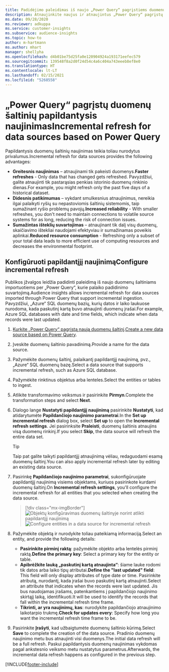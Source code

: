 ```yaml
---
title: Padidėjimo paleidimas iš naujo „Power Query“ pagrįstiems duomenų šaltiniams
description: Atnaujinkite naujus ir atnaujintus „Power Query“ pagrįstų didelių duomenų šaltinių duomenis.
ms.date: 09/28/2020
ms.reviewer: adkuppa
ms.service: customer-insights
ms.subservice: audience-insights
ms.topic: how-to
author: m-hartmann
ms.author: mhart
manager: shellyha
ms.openlocfilehash: d4b01be75d25fa0e120904924a193171eefec579
ms.sourcegitcommit: 139548f8a2d0f24d54c4a6c404a743eeeb8ef8e0
ms.translationtype: HT
ms.contentlocale: lt-LT
ms.lasthandoff: 02/15/2021
ms.locfileid: "5268558"
---
```

# <a name="incremental-refresh-for-data-sources-based-on-power-query"></a><span data-ttu-id="7e2a6-103">„Power Query“ pagrįstų duomenų šaltinių papildantysis naujinimas</span><span class="sxs-lookup"><span data-stu-id="7e2a6-103">Incremental refresh for data sources based on Power Query</span></span>

<span data-ttu-id="7e2a6-104">Papildantysis duomenų šaltinių naujinimas teikia toliau nurodytus privalumus.</span><span class="sxs-lookup"><span data-stu-id="7e2a6-104">Incremental refresh for data sources provides the following advantages:</span></span>

- <span data-ttu-id="7e2a6-105">**Greitesnis naujinimas** – atnaujinami tik pakeisti duomenys.</span><span class="sxs-lookup"><span data-stu-id="7e2a6-105">**Faster refreshes** - Only data that has changed gets refreshed.</span></span> <span data-ttu-id="7e2a6-106">Pavyzdžiui, galite atnaujinti tik pastarąsias penkias istorinio duomenų rinkinio dienas.</span><span class="sxs-lookup"><span data-stu-id="7e2a6-106">For example, you might refresh only the past five days of a historical dataset.</span></span>
- <span data-ttu-id="7e2a6-107">**Didesnis patikimumas** – vykdant smulkesnius atnaujinimus, nereikia ilgai palaikyti ryšių su nepastoviomis šaltinių sistemomis, taip sumažinant ryšio problemų pavojų.</span><span class="sxs-lookup"><span data-stu-id="7e2a6-107">**Increased reliability** - With smaller refreshes, you don't need to maintain connections to volatile source systems for as long, reducing the risk of connection issues.</span></span>
- <span data-ttu-id="7e2a6-108">**Sumažintas išteklių suvartojimas** – atnaujinant tik dalį visų duomenų, skaičiavimo ištekliai naudojami efektyviau ir sumažinamas poveikis aplinkai.</span><span class="sxs-lookup"><span data-stu-id="7e2a6-108">**Reduced resource consumption** - Refreshing only a subset of your total data leads to more efficient use of computing resources and decreases the environmental footprint.</span></span>

## <a name="configure-incremental-refresh"></a><span data-ttu-id="7e2a6-109">Konfigūruoti papildantįjį naujinimą</span><span class="sxs-lookup"><span data-stu-id="7e2a6-109">Configure incremental refresh</span></span>

<span data-ttu-id="7e2a6-110">Publikos įžvalgos leidžia padidinti paleidimą iš naujo duomenų šaltiniams importuotiems per „Power Query“, kurie palaiko padidinimo suvartojimą.</span><span class="sxs-lookup"><span data-stu-id="7e2a6-110">Audience insights allows incremental refresh for data sources imported through Power Query that support incremental ingestion.</span></span> <span data-ttu-id="7e2a6-111">Pavyzdžiui, „Azure“ SQL duomenų bazių, kurių datos ir laiko laukuose nurodoma, kada paskutinį kartą buvo atnaujinti duomenų įrašai.</span><span class="sxs-lookup"><span data-stu-id="7e2a6-111">For example, Azure SQL databases with date and time fields, which indicate when data records were last updated.</span></span>

1. <span data-ttu-id="7e2a6-112">[Kurkite „Power Query“ pagrįstą naują duomenų šaltinį](connect-power-query.md).</span><span class="sxs-lookup"><span data-stu-id="7e2a6-112">[Create a new data source based on Power Query](connect-power-query.md).</span></span>

1. <span data-ttu-id="7e2a6-113">Įveskite duomenų šaltinio pavadinimą.</span><span class="sxs-lookup"><span data-stu-id="7e2a6-113">Provide a name for the data source.</span></span>

1. <span data-ttu-id="7e2a6-114">Pažymėkite duomenų šaltinį, palaikantį papildantįjį naujinimą, pvz., „Azure“ SQL duomenų bazę.</span><span class="sxs-lookup"><span data-stu-id="7e2a6-114">Select a data source that supports incremental refresh, such as Azure SQL database.</span></span>

1. <span data-ttu-id="7e2a6-115">Pažymėkite rinktinus objektus arba lenteles.</span><span class="sxs-lookup"><span data-stu-id="7e2a6-115">Select the entities or tables to ingest.</span></span>

1. <span data-ttu-id="7e2a6-116">Atlikite transformavimo veiksmus ir pasirinkite **Pirmyn**.</span><span class="sxs-lookup"><span data-stu-id="7e2a6-116">Complete the transformation steps and select **Next**.</span></span>

1. <span data-ttu-id="7e2a6-117">Dialogo lange **Nustatyti papildantįjį naujinimą** pasirinkite **Nustatyti**, kad atidarytumėte **Papildančiojo naujinimo parametrai**.</span><span class="sxs-lookup"><span data-stu-id="7e2a6-117">In the **Set up incremental refresh** dialog box, select **Set up** to open the **Incremental refresh settings**.</span></span> <span data-ttu-id="7e2a6-118">Jei pasirinksite **Praleisti**, duomenų šaltinis atnaujins visą duomenų rinkinį.</span><span class="sxs-lookup"><span data-stu-id="7e2a6-118">If you select **Skip**, the data source will refresh the entire data set.</span></span>
   > [!TIP]
   > <span data-ttu-id="7e2a6-119">Taip pat galite taikyti papildantįjį atnaujinimą vėliau, redaguodami esamą duomenų šaltinį.</span><span class="sxs-lookup"><span data-stu-id="7e2a6-119">You can also apply incremental refresh later by editing an existing data source.</span></span>

1. <span data-ttu-id="7e2a6-120">Pasirinkę **Papildančiojo naujinimo parametrai**, sukonfigūruojate papildantįjį naujinimą visiems objektams, kuriuos pasirinkote kurdami duomenų šaltinį.</span><span class="sxs-lookup"><span data-stu-id="7e2a6-120">On **Incremental refresh settings**, you'll configure the incremental refresh for all entities that you selected when creating the data source.</span></span>

   > [!div class="mx-imgBorder"]
   > <span data-ttu-id="7e2a6-121">![Objektų konfigūravimas duomenų šaltinyje norint atlikti papildantįjį naujinimą](media/incremental-refresh-settings.png "Objektų konfigūravimas duomenų šaltinyje norint atlikti papildantįjį naujinimą")</span><span class="sxs-lookup"><span data-stu-id="7e2a6-121">![Configure entities in a data source for incremental refresh](media/incremental-refresh-settings.png "Configure entities in a data source for incremental refresh")</span></span>

1. <span data-ttu-id="7e2a6-122">Pažymėkite objektą ir nurodykite toliau pateikiamą informaciją.</span><span class="sxs-lookup"><span data-stu-id="7e2a6-122">Select an entity, and provide the following details:</span></span>

   - <span data-ttu-id="7e2a6-123">**Pasirinkite pirminį raktą**: pažymėkite objekto arba lentelės pirminį raktą.</span><span class="sxs-lookup"><span data-stu-id="7e2a6-123">**Define the primary key**: Select a primary key for the entity or table.</span></span>
   - <span data-ttu-id="7e2a6-124">**Apibrėžkite lauką „paskutinį kartą atnaujinta“**: šiame lauke rodomi tik datos arba laiko tipų atributai.</span><span class="sxs-lookup"><span data-stu-id="7e2a6-124">**Define the "last updated" field**: This field will only display attributes of type date or time.</span></span> <span data-ttu-id="7e2a6-125">Pasirinkite atributą, nurodantį, kada įrašai buvo paskutinį kartą atnaujinti.</span><span class="sxs-lookup"><span data-stu-id="7e2a6-125">Select an attribute that indicates when the records were last updated.</span></span> <span data-ttu-id="7e2a6-126">Jis bus naudojamas įrašams, patenkantiems į papildančiojo naujinimo skirtąjį laiką, identifikuoti.</span><span class="sxs-lookup"><span data-stu-id="7e2a6-126">It will be used to identify the records that fall within the incremental refresh time frame.</span></span>
   - <span data-ttu-id="7e2a6-127">**Tikrinti, ar yra naujinimų, kas**: nurodykite papildančiojo atnaujinimo laikotarpio trukmę.</span><span class="sxs-lookup"><span data-stu-id="7e2a6-127">**Check for updates every**: Specify how long you want the incremental refresh time frame to be.</span></span>

1. <span data-ttu-id="7e2a6-128">Pasirinkite **Įrašyti**, kad užbaigtumėte duomenų šaltinio kūrimą.</span><span class="sxs-lookup"><span data-stu-id="7e2a6-128">Select **Save** to complete the creation of the data source.</span></span> <span data-ttu-id="7e2a6-129">Pradinio duomenų naujinimo metu bus atnaujinti visi duomenys.</span><span class="sxs-lookup"><span data-stu-id="7e2a6-129">The initial data refresh will be a full refresh.</span></span> <span data-ttu-id="7e2a6-130">Paskui papildantysis duomenų naujinimas vykdomas pagal ankstesnio veiksmo metu nustatytus parametrus.</span><span class="sxs-lookup"><span data-stu-id="7e2a6-130">Afterwards, the incremental data refresh happens as configured in the previous step.</span></span>


[!INCLUDE[footer-include](../includes/footer-banner.md)]